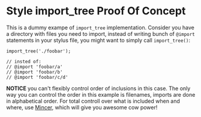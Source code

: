Style import\_tree Proof Of Concept
===================================

This is a dummy exampe of `import_tree` implementation. Consider you have a
directory with files you need to import, instead of writing bunch of `@import`
statements in your stylus file, you might want to simply call `import_tree()`:

``` stylus
import_tree('./foobar');

// insted of:
// @import 'foobar/a'
// @import 'foobar/b'
// @import 'foobar/c/d'
```


**NOTICE** you can't flexibly control order of inclusions in this case. The only
way you can control the order in this example is filenames, imports are done in
alphabetical order. For total controll over what is included when and where,
use [Mincer][1], which will give you awesome cow power!

[1]: https://github.com/nodeca/mincer
